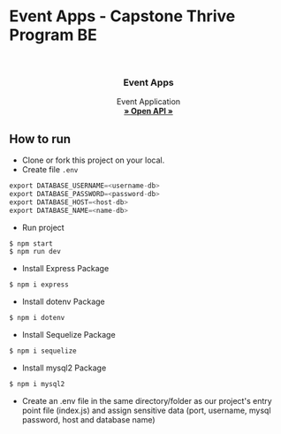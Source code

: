 # Event Apps - Capstone Thrive Program BE

<br/>
<div align="center">

<h3 align="center">Event Apps</h3>

  <p align="center">
    Event Application
    <br />
    <a href="https://app.swaggerhub.com/home"><strong>» Open API »</strong></a>
    <br />
  </p>
</div>

## How to run
- Clone or fork this project on your local.
- Create file `.env`
```go
export DATABASE_USERNAME=<username-db>
export DATABASE_PASSWORD=<password-db>
export DATABASE_HOST=<host-db>
export DATABASE_NAME=<name-db>
```
- Run project
```go
$ npm start
$ npm run dev
```
- Install Express Package
```go
$ npm i express
```
- Install dotenv Package
```go
$ npm i dotenv
```
- Install Sequelize Package
```go
$ npm i sequelize
```
- Install mysql2 Package
```go
$ npm i mysql2
```
- Create an .env file in the same directory/folder as our project's entry point file (index.js) and assign sensitive data (port, username, mysql password, host and database name)

